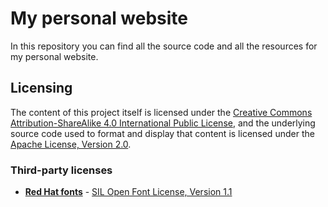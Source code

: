 # My personal website

In this repository you can find all the source code and all the resources for my personal website.

## Licensing

The content of this project itself is licensed under the [Creative Commons Attribution-ShareAlike 4.0 International Public License](https://creativecommons.org/licenses/by-sa/4.0/), and the underlying source code used to format and display that content is licensed under the [Apache License, Version 2.0](LICENSE).

### Third-party licenses

* **[Red Hat fonts](https://github.com/RedHatOfficial/RedHatFont)** - [SIL Open Font License, Version 1.1](font/red-hat/LICENSE)
